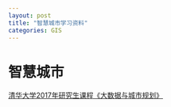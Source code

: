 ```yaml
---
layout: post
title: "智慧城市学习资料"
categories: GIS
---
```


# 智慧城市

[清华大学2017年研究生课程《大数据与城市规划》](https://mp.weixin.qq.com/s/O8uK5KabW8TnnIvHlV1pFQ)